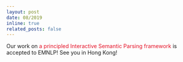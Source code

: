 ```yaml
---
layout: post
date: 08/2019
inline: true
related_posts: false
---
```

Our work on <font color="#e51227">a principled Interactive Semantic Parsing framework</font> is accepted to EMNLP! See you in Hong Kong!
